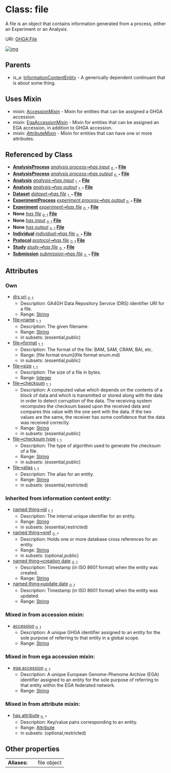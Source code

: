 
# Class: file


A file is an object that contains information generated from a process, either an Experiment or an Analysis.

URI: [GHGA:File](https://w3id.org/GHGA/File)


[![img](https://yuml.me/diagram/nofunky;dir:TB/class/[Submission],[Study],[Protocol],[InformationContentEntity],[Individual],[AnalysisProcess]++-%20has%20input%200..*>[File&#124;drs_uri:string%20%3F;name:string;format:file_format_enum;size:integer;checksum:string;checksum_type:string;alias:string;accession:string%20%3F;ega_accession:string%20%3F;id(i):string;xref(i):string%20*;creation_date(i):string%20%3F;update_date(i):string%20%3F;schema_type(i):string%20%3F;schema_version(i):string%20%3F],[AnalysisProcess]++-%20has%20output%200..*>[File],[Analysis]++-%20has%20input%201..*>[File],[Analysis]++-%20has%20output%201..*>[File],[Dataset]++-%20has%20file%201..*>[File],[ExperimentProcess]++-%20has%20output%200..*>[File],[Experiment]++-%20has%20file%200..*>[File],[Study]-%20has%20file(i)%200..1>[File],[Experiment]-%20has%20file(i)%200..1>[File],[Protocol]-%20has%20file(i)%200..1>[File],[Individual]-%20has%20file(i)%200..1>[File],[Dataset]-%20has%20file(i)%200..1>[File],[Submission]-%20has%20file(i)%200..1>[File],[ExperimentProcess]-%20has%20input(i)%200..1>[File],[Analysis]-%20has%20input(i)%200..1>[File],[AnalysisProcess]-%20has%20input(i)%200..1>[File],[ExperimentProcess]-%20has%20output(i)%200..1>[File],[Analysis]-%20has%20output(i)%200..1>[File],[AnalysisProcess]-%20has%20output(i)%200..1>[File],[Individual]++-%20has%20file%200..*>[File],[Protocol]-%20has%20file%200..1>[File],[Study]++-%20has%20file%200..*>[File],[Submission]++-%20has%20file%200..*>[File],[File]uses%20-.->[AccessionMixin],[File]uses%20-.->[EgaAccessionMixin],[File]uses%20-.->[AttributeMixin],[InformationContentEntity]^-[File],[ExperimentProcess],[Experiment],[EgaAccessionMixin],[Dataset],[AttributeMixin],[Attribute],[AnalysisProcess],[Analysis],[AccessionMixin])](https://yuml.me/diagram/nofunky;dir:TB/class/[Submission],[Study],[Protocol],[InformationContentEntity],[Individual],[AnalysisProcess]++-%20has%20input%200..*>[File&#124;drs_uri:string%20%3F;name:string;format:file_format_enum;size:integer;checksum:string;checksum_type:string;alias:string;accession:string%20%3F;ega_accession:string%20%3F;id(i):string;xref(i):string%20*;creation_date(i):string%20%3F;update_date(i):string%20%3F;schema_type(i):string%20%3F;schema_version(i):string%20%3F],[AnalysisProcess]++-%20has%20output%200..*>[File],[Analysis]++-%20has%20input%201..*>[File],[Analysis]++-%20has%20output%201..*>[File],[Dataset]++-%20has%20file%201..*>[File],[ExperimentProcess]++-%20has%20output%200..*>[File],[Experiment]++-%20has%20file%200..*>[File],[Study]-%20has%20file(i)%200..1>[File],[Experiment]-%20has%20file(i)%200..1>[File],[Protocol]-%20has%20file(i)%200..1>[File],[Individual]-%20has%20file(i)%200..1>[File],[Dataset]-%20has%20file(i)%200..1>[File],[Submission]-%20has%20file(i)%200..1>[File],[ExperimentProcess]-%20has%20input(i)%200..1>[File],[Analysis]-%20has%20input(i)%200..1>[File],[AnalysisProcess]-%20has%20input(i)%200..1>[File],[ExperimentProcess]-%20has%20output(i)%200..1>[File],[Analysis]-%20has%20output(i)%200..1>[File],[AnalysisProcess]-%20has%20output(i)%200..1>[File],[Individual]++-%20has%20file%200..*>[File],[Protocol]-%20has%20file%200..1>[File],[Study]++-%20has%20file%200..*>[File],[Submission]++-%20has%20file%200..*>[File],[File]uses%20-.->[AccessionMixin],[File]uses%20-.->[EgaAccessionMixin],[File]uses%20-.->[AttributeMixin],[InformationContentEntity]^-[File],[ExperimentProcess],[Experiment],[EgaAccessionMixin],[Dataset],[AttributeMixin],[Attribute],[AnalysisProcess],[Analysis],[AccessionMixin])

## Parents

 *  is_a: [InformationContentEntity](InformationContentEntity.md) - A generically dependent continuant that is about some thing.

## Uses Mixin

 *  mixin: [AccessionMixin](AccessionMixin.md) - Mixin for entities that can be assigned a GHGA accession.
 *  mixin: [EgaAccessionMixin](EgaAccessionMixin.md) - Mixin for entities that can be assigned an EGA accession, in addition to GHGA accession.
 *  mixin: [AttributeMixin](AttributeMixin.md) - Mixin for entities that can have one or more attributes.

## Referenced by Class

 *  **[AnalysisProcess](AnalysisProcess.md)** *[analysis process➞has input](analysis_process_has_input.md)*  <sub>0..\*</sub>  **[File](File.md)**
 *  **[AnalysisProcess](AnalysisProcess.md)** *[analysis process➞has output](analysis_process_has_output.md)*  <sub>0..\*</sub>  **[File](File.md)**
 *  **[Analysis](Analysis.md)** *[analysis➞has input](analysis_has_input.md)*  <sub>1..\*</sub>  **[File](File.md)**
 *  **[Analysis](Analysis.md)** *[analysis➞has output](analysis_has_output.md)*  <sub>1..\*</sub>  **[File](File.md)**
 *  **[Dataset](Dataset.md)** *[dataset➞has file](dataset_has_file.md)*  <sub>1..\*</sub>  **[File](File.md)**
 *  **[ExperimentProcess](ExperimentProcess.md)** *[experiment process➞has output](experiment_process_has_output.md)*  <sub>0..\*</sub>  **[File](File.md)**
 *  **[Experiment](Experiment.md)** *[experiment➞has file](experiment_has_file.md)*  <sub>0..\*</sub>  **[File](File.md)**
 *  **None** *[has file](has_file.md)*  <sub>0..1</sub>  **[File](File.md)**
 *  **None** *[has input](has_input.md)*  <sub>0..1</sub>  **[File](File.md)**
 *  **None** *[has output](has_output.md)*  <sub>0..1</sub>  **[File](File.md)**
 *  **[Individual](Individual.md)** *[individual➞has file](individual_has_file.md)*  <sub>0..\*</sub>  **[File](File.md)**
 *  **[Protocol](Protocol.md)** *[protocol➞has file](protocol_has_file.md)*  <sub>0..1</sub>  **[File](File.md)**
 *  **[Study](Study.md)** *[study➞has file](study_has_file.md)*  <sub>0..\*</sub>  **[File](File.md)**
 *  **[Submission](Submission.md)** *[submission➞has file](submission_has_file.md)*  <sub>0..\*</sub>  **[File](File.md)**

## Attributes


### Own

 * [drs uri](drs_uri.md)  <sub>0..1</sub>
     * Description: GA4GH Data Repository Service (DRS) identifier URI for a file.
     * Range: [String](types/String.md)
 * [file➞name](file_name.md)  <sub>1..1</sub>
     * Description: The given filename.
     * Range: [String](types/String.md)
     * in subsets: (essential,public)
 * [file➞format](file_format.md)  <sub>1..1</sub>
     * Description: The format of the file: BAM, SAM, CRAM, BAI, etc.
     * Range: [file format enum](file format enum.md)
     * in subsets: (essential,public)
 * [file➞size](file_size.md)  <sub>1..1</sub>
     * Description: The size of a file in bytes.
     * Range: [Integer](types/Integer.md)
 * [file➞checksum](file_checksum.md)  <sub>1..1</sub>
     * Description: A computed value which depends on the contents of a block of data and which is transmitted or stored along with the data in order to detect corruption of the data. The receiving system recomputes the checksum based upon the received data and compares this value with the one sent with the data. If the two values are the same, the receiver has some confidence that the data was received correctly.
     * Range: [String](types/String.md)
     * in subsets: (essential,public)
 * [file➞checksum type](file_checksum_type.md)  <sub>1..1</sub>
     * Description: The type of algorithm used to generate the checksum of a file.
     * Range: [String](types/String.md)
     * in subsets: (essential,public)
 * [file➞alias](file_alias.md)  <sub>1..1</sub>
     * Description: The alias for an entity.
     * Range: [String](types/String.md)
     * in subsets: (essential,restricted)

### Inherited from information content entity:

 * [named thing➞id](named_thing_id.md)  <sub>1..1</sub>
     * Description: The internal unique identifier for an entity.
     * Range: [String](types/String.md)
     * in subsets: (essential,restricted)
 * [named thing➞xref](named_thing_xref.md)  <sub>0..\*</sub>
     * Description: Holds one or more database cross references for an entity.
     * Range: [String](types/String.md)
     * in subsets: (optional,public)
 * [named thing➞creation date](named_thing_creation_date.md)  <sub>0..1</sub>
     * Description: Timestamp (in ISO 8601 format) when the entity was created.
     * Range: [String](types/String.md)
 * [named thing➞update date](named_thing_update_date.md)  <sub>0..1</sub>
     * Description: Timestamp (in ISO 8601 format) when the entity was updated.
     * Range: [String](types/String.md)

### Mixed in from accession mixin:

 * [accession](accession.md)  <sub>0..1</sub>
     * Description: A unique GHGA identifier assigned to an entity for the sole purpose of referring to that entity in a global scope.
     * Range: [String](types/String.md)

### Mixed in from ega accession mixin:

 * [ega accession](ega_accession.md)  <sub>0..1</sub>
     * Description: A unique European Genome-Phenome Archive (EGA) identifier assigned to an entity for the sole purpose of referring to that entity within the EGA federated network.
     * Range: [String](types/String.md)

### Mixed in from attribute mixin:

 * [has attribute](has_attribute.md)  <sub>0..\*</sub>
     * Description: Key/value pairs corresponding to an entity.
     * Range: [Attribute](Attribute.md)
     * in subsets: (optional,restricted)

## Other properties

|  |  |  |
| --- | --- | --- |
| **Aliases:** | | file object |

